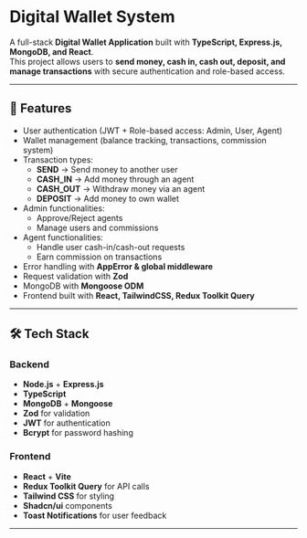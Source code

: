 # Digital Wallet System

A full-stack **Digital Wallet Application** built with **TypeScript, Express.js, MongoDB, and React**.  
This project allows users to **send money, cash in, cash out, deposit, and manage transactions** with secure authentication and role-based access.

---

## 🚀 Features

- User authentication (JWT + Role-based access: Admin, User, Agent)
- Wallet management (balance tracking, transactions, commission system)
- Transaction types:
  - **SEND** → Send money to another user
  - **CASH_IN** → Add money through an agent
  - **CASH_OUT** → Withdraw money via an agent
  - **DEPOSIT** → Add money to own wallet
- Admin functionalities:
  - Approve/Reject agents
  - Manage users and commissions
- Agent functionalities:
  - Handle user cash-in/cash-out requests
  - Earn commission on transactions
- Error handling with **AppError & global middleware**
- Request validation with **Zod**
- MongoDB with **Mongoose ODM**
- Frontend built with **React, TailwindCSS, Redux Toolkit Query**

---

## 🛠️ Tech Stack

### Backend
- **Node.js** + **Express.js**
- **TypeScript**
- **MongoDB** + **Mongoose**
- **Zod** for validation
- **JWT** for authentication
- **Bcrypt** for password hashing

### Frontend
- **React** + **Vite**
- **Redux Toolkit Query** for API calls
- **Tailwind CSS** for styling
- **Shadcn/ui** components
- **Toast Notifications** for user feedback

---



